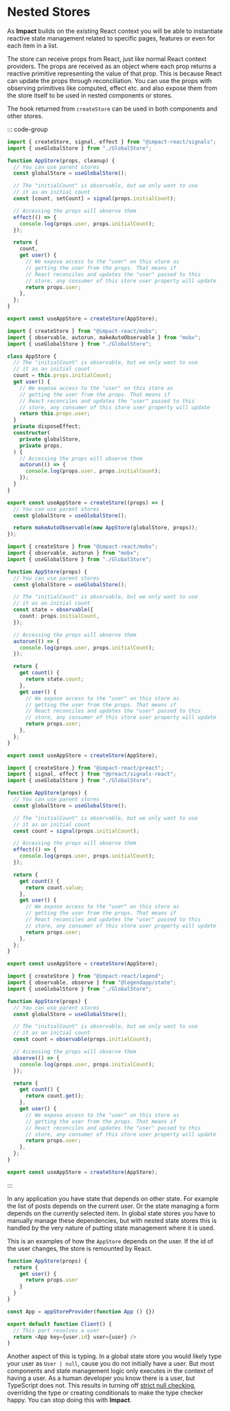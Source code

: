 # Nested Stores

As **Impact** builds on the existing React context you will be able to instantiate reactive state management related to specific pages, features or even for each item in a list.

The store can receive props from React, just like normal React context providers. The props are received as an object where each prop returns a reactive primitive representing the value of that prop. This is because React can update the props through reconciliation. You can use the props with observing primitives like computed, effect etc. and also expose them from the store itself to be used in nested components or stores.

The hook returned from `createStore` can be used in both components and other stores.

::: code-group

```ts [Impact Signals]
import { createStore, signal, effect } from "@impact-react/signals";
import { useGlobalStore } from "./GlobalStore";

function AppStore(props, cleanup) {
  // You can use parent stores
  const globalStore = useGlobalStore();

  // The "initialCount" is observable, but we only want to use
  // it as an initial count
  const [count, setCount] = signal(props.initialCount);

  // Accessing the props will observe them
  effect(() => {
    console.log(props.user, props.initialCount);
  });

  return {
    count,
    get user() {
      // We expose access to the "user" on this store as
      // getting the user from the props. That means if
      // React reconciles and updates the "user" passed to this
      // store, any consumer of this store user property will update
      return props.user;
    },
  };
}

export const useAppStore = createStore(AppStore);
```

```ts [Mobx (OO)]
import { createStore } from "@impact-react/mobx";
import { observable, autorun, makeAutoObservable } from "mobx";
import { useGlobalStore } from "./GlobalStore";

class AppStore {
  // The "initialCount" is observable, but we only want to use
  // it as an initial count
  count = this.props.initialCount;
  get user() {
    // We expose access to the "user" on this store as
    // getting the user from the props. That means if
    // React reconciles and updates the "user" passed to this
    // store, any consumer of this store user property will update
    return this.props.user;
  }
  private disposeEffect;
  constructor(
    private globalStore,
    private props,
  ) {
    // Accessing the props will observe them
    autorun(() => {
      console.log(props.user, props.initialCount);
    });
  }
}

export const useAppStore = createStore((props) => {
  // You can use parent stores
  const globalStore = useGlobalStore();

  return makeAutoObservable(new AppStore(globalStore, props));
});
```

```ts [Mobx]
import { createStore } from "@impact-react/mobx";
import { observable, autorun } from "mobx";
import { useGlobalStore } from "./GlobalStore";

function AppStore(props) {
  // You can use parent stores
  const globalStore = useGlobalStore();

  // The "initialCount" is observable, but we only want to use
  // it as an initial count
  const state = observable({
    count: props.initialCount,
  });

  // Accessing the props will observe them
  autorun(() => {
    console.log(props.user, props.initialCount);
  });

  return {
    get count() {
      return state.count;
    },
    get user() {
      // We expose access to the "user" on this store as
      // getting the user from the props. That means if
      // React reconciles and updates the "user" passed to this
      // store, any consumer of this store user property will update
      return props.user;
    },
  };
}

export const useAppStore = createStore(AppStore);
```

```ts [Preact Signals]
import { createStore } from "@impact-react/preact";
import { signal, effect } from "@preact/signals-react";
import { useGlobalStore } from "./GlobalStore";

function AppStore(props) {
  // You can use parent stores
  const globalStore = useGlobalStore();

  // The "initialCount" is observable, but we only want to use
  // it as an initial count
  const count = signal(props.initialCount);

  // Accessing the props will observe them
  effect(() => {
    console.log(props.user, props.initialCount);
  });

  return {
    get count() {
      return count.value;
    },
    get user() {
      // We expose access to the "user" on this store as
      // getting the user from the props. That means if
      // React reconciles and updates the "user" passed to this
      // store, any consumer of this store user property will update
      return props.user;
    },
  };
}

export const useAppStore = createStore(AppStore);
```

```ts [Legend State]
import { createStore } from "@impact-react/legend";
import { observable, observe } from "@legendapp/state";
import { useGlobalStore } from "./GlobalStore";

function AppStore(props) {
  // You can use parent stores
  const globalStore = useGlobalStore();

  // The "initialCount" is observable, but we only want to use
  // it as an initial count
  const count = observable(props.initialCount);

  // Accessing the props will observe them
  observe(() => {
    console.log(props.user, props.initialCount);
  });

  return {
    get count() {
      return count.get();
    },
    get user() {
      // We expose access to the "user" on this store as
      // getting the user from the props. That means if
      // React reconciles and updates the "user" passed to this
      // store, any consumer of this store user property will update
      return props.user;
    },
  };
}

export const useAppStore = createStore(AppStore);
```

:::

In any application you have state that depends on other state. For example the list of posts depends on the current user. Or the state managing a form depends on the currently selected item. In global state stores you have to manually manage these dependencies, but with nested state stores this is handled by the very nature of putting state management where it is used.

This is an examples of how the `AppStore` depends on the user. If the id of the user changes, the store is remounted by React.

```ts
function AppStore(props) {
  return {
    get user() {
      return props.user
    }
  }
}

const App = appStoreProvider(function App () {})

export default function Client() {
  // This part resolves a user
  return <App key={user.id} user={user} />
}
```

Another aspect of this is typing. In a global state store you would likely type your user as `User | null`, cause you do not initially have a user. But most components and state management logic only executes in the context of having a user. As a human developer you know there is a user, but TypeScript does not. This results in turning off [strict null checking](https://www.typescriptlang.org/tsconfig/#strictNullChecks), overriding the type or creating conditionals to make the type checker happy. You can stop doing this with **Impact**.
